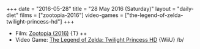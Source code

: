+++
date = "2016-05-28"
title = "28 May 2016 (Saturday)"
layout = "daily-diet"
films = ["zootopia-2016"]
video-games = ["the-legend-of-zelda-twilight-princess-hd"]
+++

<ul>
<li class="entry Film">Film: <a href="/films/zootopia-2016">Zootopia (2016)</a> {T} ++</li>
<li class="entry Video Game">Video Game: <a href="/video-games/the-legend-of-zelda-twilight-princess-hd">The Legend of Zelda: Twilight Princess HD</a> {WiiU} /b/</li>
</ul>